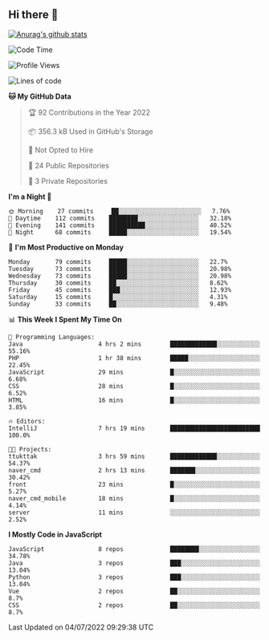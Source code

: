 ## Hi there 👋

[![Anurag's github stats](https://github-readme-stats.vercel.app/api?username=Songwonseok)](https://github.com/anuraghazra/github-readme-stats)



<!--START_SECTION:waka-->
![Code Time](http://img.shields.io/badge/Code%20Time-1%2C592%20hrs%2029%20mins-blue)

![Profile Views](http://img.shields.io/badge/Profile%20Views-0-blue)

![Lines of code](https://img.shields.io/badge/From%20Hello%20World%20I%27ve%20Written-3%20Million%20lines%20of%20code-blue)

**🐱 My GitHub Data** 

> 🏆 92 Contributions in the Year 2022
 > 
> 📦 356.3 kB Used in GitHub's Storage 
 > 
> 🚫 Not Opted to Hire
 > 
> 📜 24 Public Repositories 
 > 
> 🔑 3 Private Repositories  
 > 
**I'm a Night 🦉** 

```text
🌞 Morning    27 commits     ██░░░░░░░░░░░░░░░░░░░░░░░   7.76% 
🌆 Daytime    112 commits    ████████░░░░░░░░░░░░░░░░░   32.18% 
🌃 Evening    141 commits    ██████████░░░░░░░░░░░░░░░   40.52% 
🌙 Night      68 commits     █████░░░░░░░░░░░░░░░░░░░░   19.54%

```
📅 **I'm Most Productive on Monday** 

```text
Monday       79 commits     █████░░░░░░░░░░░░░░░░░░░░   22.7% 
Tuesday      73 commits     █████░░░░░░░░░░░░░░░░░░░░   20.98% 
Wednesday    73 commits     █████░░░░░░░░░░░░░░░░░░░░   20.98% 
Thursday     30 commits     ██░░░░░░░░░░░░░░░░░░░░░░░   8.62% 
Friday       45 commits     ███░░░░░░░░░░░░░░░░░░░░░░   12.93% 
Saturday     15 commits     █░░░░░░░░░░░░░░░░░░░░░░░░   4.31% 
Sunday       33 commits     ██░░░░░░░░░░░░░░░░░░░░░░░   9.48%

```


📊 **This Week I Spent My Time On** 

```text
💬 Programming Languages: 
Java                     4 hrs 2 mins        █████████████░░░░░░░░░░░░   55.16% 
PHP                      1 hr 38 mins        █████░░░░░░░░░░░░░░░░░░░░   22.45% 
JavaScript               29 mins             █░░░░░░░░░░░░░░░░░░░░░░░░   6.68% 
CSS                      28 mins             █░░░░░░░░░░░░░░░░░░░░░░░░   6.52% 
HTML                     16 mins             █░░░░░░░░░░░░░░░░░░░░░░░░   3.85%

🔥 Editors: 
IntelliJ                 7 hrs 19 mins       █████████████████████████   100.0%

🐱‍💻 Projects: 
ttukttak                 3 hrs 59 mins       █████████████░░░░░░░░░░░░   54.37% 
naver_cmd                2 hrs 13 mins       ███████░░░░░░░░░░░░░░░░░░   30.42% 
front                    23 mins             █░░░░░░░░░░░░░░░░░░░░░░░░   5.27% 
naver_cmd_mobile         18 mins             █░░░░░░░░░░░░░░░░░░░░░░░░   4.14% 
server                   11 mins             ░░░░░░░░░░░░░░░░░░░░░░░░░   2.52%

```

**I Mostly Code in JavaScript** 

```text
JavaScript               8 repos             ████████░░░░░░░░░░░░░░░░░   34.78% 
Java                     3 repos             ███░░░░░░░░░░░░░░░░░░░░░░   13.04% 
Python                   3 repos             ███░░░░░░░░░░░░░░░░░░░░░░   13.04% 
Vue                      2 repos             ██░░░░░░░░░░░░░░░░░░░░░░░   8.7% 
CSS                      2 repos             ██░░░░░░░░░░░░░░░░░░░░░░░   8.7%

```



 Last Updated on 04/07/2022 09:29:38 UTC
<!--END_SECTION:waka-->
